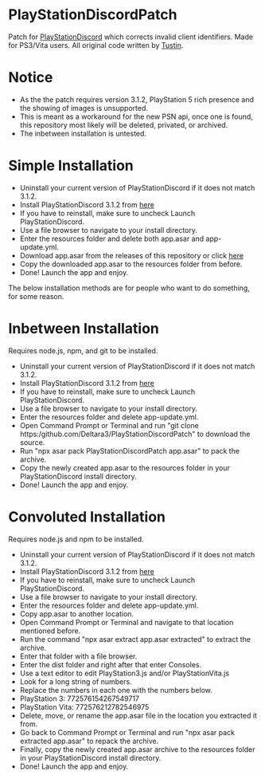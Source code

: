 # PlayStationDiscordPatch
Patch for [PlayStationDiscord](https://github.com/Tustin/PlayStationDiscord) which corrects invalid client identifiers.
Made for PS3/Vita users. All original code written by [Tustin](https://github.com/Tustin).

# Notice
- As the the patch requires version 3.1.2, PlayStation 5 rich presence and the showing of images is unsupported.
- This is meant as a workaround for the new PSN api, once one is found, this repository most likely will be deleted, privated, or archived.
- The inbetween installation is untested.

# Simple Installation
- Uninstall your current version of PlayStationDiscord if it does not match 3.1.2.
- Install PlayStationDiscord 3.1.2 from [here](https://github.com/Tustin/PlayStationDiscord/releases/tag/v3.1.2)
- If you have to reinstall, make sure to uncheck Launch PlayStationDiscord.
- Use a file browser to navigate to your install directory.
- Enter the resources folder and delete both app.asar and app-update.yml.
- Download app.asar from the releases of this repository or click [here](https://github.com/Deltara3/PlayStationDiscordPatch/releases/download/v1.0/app.asar)
- Copy the downloaded app.asar to the resources folder from before.
- Done! Launch the app and enjoy.

The below installation methods are for people who want to do something, for some reason.

# Inbetween Installation
Requires node.js, npm, and git to be installed.
- Uninstall your current version of PlayStationDiscord if it does not match 3.1.2.
- Install PlayStationDiscord 3.1.2 from [here](https://github.com/Tustin/PlayStationDiscord/releases/tag/v3.1.2)
- If you have to reinstall, make sure to uncheck Launch PlayStationDiscord.
- Use a file browser to navigate to your install directory.
- Enter the resources folder and delete app-update.yml.
- Open Command Prompt or Terminal and run "git clone https:/github.com/Deltara3/PlayStationDiscordPatch" to download the source.
- Run "npx asar pack PlayStationDiscordPatch app.asar" to pack the archive.
- Copy the newly created app.asar to the resources folder in your PlayStationDiscord install directory.
- Done! Launch the app and enjoy.

# Convoluted Installation
Requires node.js and npm to be installed.
- Uninstall your current version of PlayStationDiscord if it does not match 3.1.2.
- Install PlayStationDiscord 3.1.2 from [here](https://github.com/Tustin/PlayStationDiscord/releases/tag/v3.1.2)
- If you have to reinstall, make sure to uncheck Launch PlayStationDiscord.
- Use a file browser to navigate to your install directory.
- Enter the resources folder and delete app-update.yml.
- Copy app.asar to another location.
- Open Command Prompt or Terminal and navigate to that location mentioned before.
- Run the command "npx asar extract app.asar extracted" to extract the archive.
- Enter that folder with a file browser.
- Enter the dist folder and right after that enter Consoles.
- Use a text editor to edit PlayStation3.js and/or PlayStationVita.js
- Look for a long string of numbers.
- Replace the numbers in each one with the numbers below.
- PlayStation 3: 772576154267549717
- PlayStation Vita: 772576212782546975
- Delete, move, or rename the app.asar file in the location you extracted it from.
- Go back to Command Prompt or Terminal and run "npx asar pack extracted app.asar" to repack the archive.
- Finally, copy the newly created app.asar archive to the resources folder in your PlayStationDiscord install directory.
- Done! Launch the app and enjoy.
